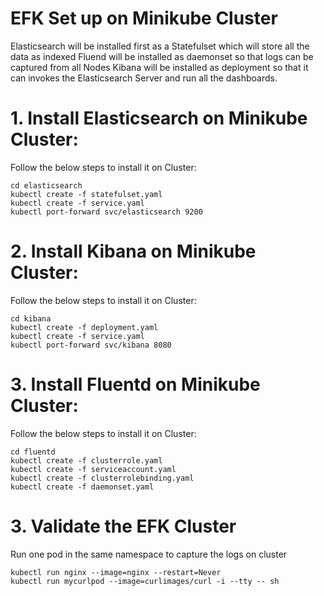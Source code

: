 
# EFK Set up on Minikube Cluster  

Elasticsearch will be installed first as a Statefulset which will store all the data as indexed
Fluend will be installed as daemonset so that logs can be captured from all Nodes
Kibana will be installed as deployment so that it can invokes the Elasticsearch Server and run all the dashboards.

# 1. Install Elasticsearch on Minikube Cluster:  

Follow the below steps to install it on Cluster:

    cd elasticsearch
    kubectl create -f statefulset.yaml
    kubectl create -f service.yaml
    kubectl port-forward svc/elasticsearch 9200

# 2. Install Kibana on Minikube Cluster:  

Follow the below steps to install it on Cluster:

    cd kibana
    kubectl create -f deployment.yaml
    kubectl create -f service.yaml
    kubectl port-forward svc/kibana 8080

# 3. Install Fluentd on Minikube Cluster:  

Follow the below steps to install it on Cluster:

    cd fluentd
    kubectl create -f clusterrole.yaml
    kubectl create -f serviceaccount.yaml
    kubectl create -f clusterrolebinding.yaml
    kubectl create -f daemonset.yaml

# 3. Validate the EFK Cluster  
Run one pod in the same namespace to capture the logs on cluster  

    kubectl run nginx --image=nginx --restart=Never
    kubectl run mycurlpod --image=curlimages/curl -i --tty -- sh

